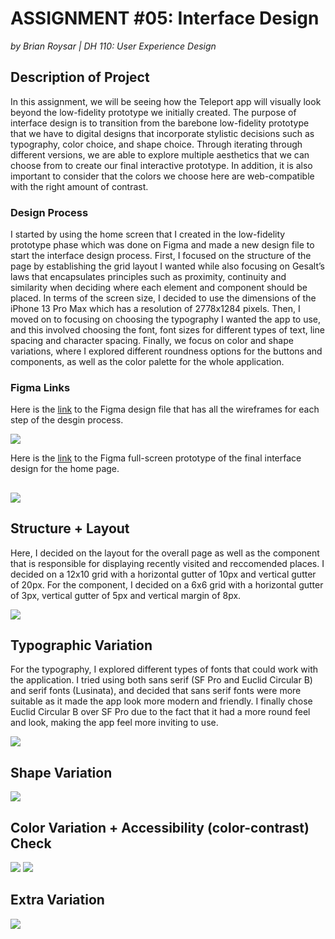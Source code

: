 # ASSIGNMENT #05: Interface Design
_by Brian Roysar | DH 110: User Experience Design_

## Description of Project
In this assignment, we will be seeing how the Teleport app will visually look beyond the low-fidelity prototype we initially created. The purpose of interface design is to transition from the barebone low-fidelity prototype that we have to digital designs that incorporate stylistic decisions such as typography, color choice, and shape choice. Through iterating through different versions, we are able to explore multiple aesthetics that we can choose from to create our final interactive prototype. In addition, it is also important to consider that the colors we choose here are web-compatible with the right amount of contrast. 

### Design Process
I started by using the home screen that I created in the low-fidelity prototype phase which was done on Figma and made a new design file to start the interface design process. First, I focused on the structure of the page by establishing the grid layout I wanted while also focusing on Gesalt’s laws that encapsulates principles such as proximity, continuity and similarity when deciding where each element and component should be placed. In terms of the screen size, I decided to use the dimensions of the iPhone 13 Pro Max which has a resolution of 2778x1284 pixels. Then, I moved on to focusing on choosing the typography I wanted the app to use, and this involved choosing the font, font sizes for different types of text, line spacing and character spacing. Finally, we focus on color and shape variations, where I explored different roundness options for the buttons and components, as well as the color palette for the whole application. 

### Figma Links
Here is the [link](https://www.figma.com/file/uEISIsSiGdifLYI0xHQ2vW/Interface-Deisgn?node-id=0%3A1) to the Figma design file that has all the wireframes for each step of the desgin process.

![](./images/preview.png)

Here is the [link](https://www.figma.com/proto/uEISIsSiGdifLYI0xHQ2vW/Interface-Deisgn?page-id=21%3A3667&node-id=21%3A3668&viewport=1204%2C666%2C1.35&scaling=min-zoom) to the Figma full-screen prototype of the final interface design for the home page.

##

![](./images/heading.png)

## Structure + Layout
Here, I decided on the layout for the overall page as well as the component that is responsible for displaying recently visited and reccomended places. I decided on a 12x10 grid with a horizontal gutter of 10px and vertical gutter of 20px. For the component, I decided on a 6x6 grid with a horizontal gutter of 3px, vertical gutter of 5px and vertical margin of 8px.

![](./images/grid.png)

## Typographic Variation
For the typography, I explored different types of fonts that could work with the application. I tried using both sans serif (SF Pro and Euclid Circular B) and serif fonts (Lusinata), and decided that sans serif fonts were more suitable as it made the app look more modern and friendly. I finally chose Euclid Circular B over SF Pro due to the fact that it had a more round feel and look, making the app feel more inviting to use. 

![](./images/type.png)

## Shape Variation

![](./images/shape_1.png)

## Color Variation + Accessibility (color-contrast) Check

![](./images/color_dark.png)
![](./images/color_orange.png)

## Extra Variation
![](./images/extra.png)
